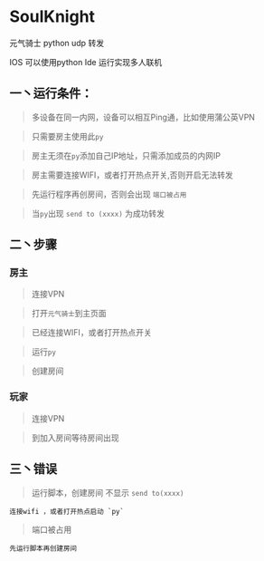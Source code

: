 # SoulKnight
元气骑士 python udp 转发

IOS 可以使用python Ide 运行实现多人联机
## 一丶运行条件：
>   多设备在同一内网，设备可以相互Ping通，比如使用蒲公英VPN

>   只需要房主使用此`py`

>   房主无须在`py`添加自己IP地址，只需添加成员的内网IP

>   房主需要连接WIFI，或者打开热点开关,否则开启无法转发

>   先运行程序再创房间，否则会出现 `端口被占用`

>   当`py`出现 `send to (xxxx)` 为成功转发

## 二丶步骤
###     房主
>   连接VPN

>   打开`元气骑士`到主页面

>   已经连接WIFI，或者打开热点开关

>   运行`py`

>   创建房间

### 玩家
>   连接VPN

>   到加入房间等待房间出现

## 三丶错误

>   运行脚本，创建房间 不显示 `send to(xxxx)`

    连接wifi ，或者打开热点启动 `py`
>   端口被占用

    先运行脚本再创建房间
